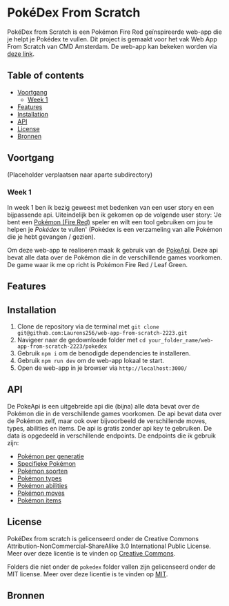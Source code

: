 # PokéDex From Scratch
PokéDex from Scratch is een Pokémon Fire Red geïnspireerde web-app die je helpt je Pokédex te vullen. Dit project is gemaakt voor het vak Web App From Scratch van CMD Amsterdam. De web-app kan bekeken worden via [deze link](https://pokedex-from-scratch.vercel.app/). <!-- als ik niet gecopyright striked wordt door nintendo lol -->
## Table of contents
- [Voortgang](#voortgang)
  - [Week 1](#week-1)
- [Features](#features)
- [Installation](#installation)
- [API](#api)
- [License](#license)
- [Bronnen](#bronnen)

## Voortgang
(Placeholder verplaatsen naar aparte subdirectory)
### Week 1
In week 1 ben ik bezig geweest met bedenken van een user story en een bijpassende api. Uiteindelijk ben ik gekomen op de volgende user story: 'Je bent een [Pokémon (Fire Red)](https://bulbapedia.bulbagarden.net/wiki/Pok%C3%A9mon_FireRed_and_LeafGreen_Versions) speler en wilt een tool gebruiken om jou te helpen je <dfn>Pokédex</dfn> te vullen' (Pokédex is een verzameling van alle Pokémon die je hebt gevangen / gezien).

Om deze web-app te realiseren maak ik gebruik van de [PokeApi](https://pokeapi.co/). Deze api bevat alle data over de Pokémon die in de verschillende games voorkomen. De game waar ik me op richt is Pokémon Fire Red / Leaf Green.

## Features

## Installation
1. Clone de repository via de terminal met `git clone git@github.com:Laurens256/web-app-from-scratch-2223.git`
2. Navigeer naar de gedownloade folder met `cd your_folder_name/web-app-from-scratch-2223/pokedex`
3. Gebruik `npm i` om de benodigde dependencies te installeren.
4. Gebruik `npm run dev` om de web-app lokaal te start.
5. Open de web-app in je browser via `http://localhost:3000/`

## API
De PokeApi is een uitgebreide api die (bijna) alle data bevat over de Pokémon die in de verschillende games voorkomen. De api bevat data over de Pokémon zelf, maar ook over bijvoorbeeld de verschillende moves, types, abilities en items. De api is gratis zonder api key te gebruiken. De data is opgedeeld in verschillende endpoints. De endpoints die ik gebruik zijn:
- [Pokémon per generatie](https://pokeapi.co/docs/v2#generations)
- [Specifieke Pokémon](https://pokeapi.co/docs/v2#pokemon)
- [Pokémon soorten](https://pokeapi.co/docs/v2#pokemon-species)
- [Pokémon types](https://pokeapi.co/docs/v2#types)
- [Pokémon abilities](https://pokeapi.co/docs/v2#abilities)
- [Pokémon moves](https://pokeapi.co/docs/v2#moves)
- [Pokémon items](https://pokeapi.co/docs/v2#items)

## License
PokéDex from scratch is gelicenseerd onder de Creative Commons Attribution-NonCommercial-ShareAlike 3.0 International Public License. Meer over deze licentie is te vinden op [Creative Commons](https://creativecommons.org/licenses/by-nc-sa/3.0/).

Folders die niet onder de `pokedex` folder vallen zijn gelicenseerd onder de MIT license. Meer over deze licentie is te vinden op [MIT](https://opensource.org/licenses/MIT).

## Bronnen